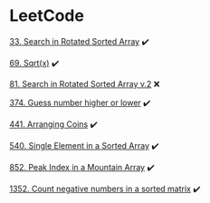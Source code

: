 # LeetCode

[33. Search in Rotated Sorted Array](SearchInARotatedSortedArray33) :heavy_check_mark:

[69. Sqrt(x)](Sqrt(x)69) :heavy_check_mark:

[81. Search in Rotated Sorted Array v.2](SearchInRotatedSortedArray81) :x:

[374. Guess number higher or lower](GuessNumberHigherOrLower374) :heavy_check_mark:

[441. Arranging Coins](ArrangingCoins441) :heavy_check_mark:

[540. Single Element in a Sorted Array](SingleElementInASortedArray540) :heavy_check_mark:

[852. Peak Index in a Mountain Array](PeakIndexInAMountainArray852) :heavy_check_mark:

[1352. Count negative numbers in a sorted matrix](CountNegativeNumbersInASortedMatrix1351) :heavy_check_mark:
